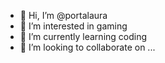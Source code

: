 - 👋 Hi, I’m @portalaura
- 👀 I’m interested in gaming
- 🌱 I’m currently learning coding
- 💞️ I’m looking to collaborate on ...

<!---
portalaura/portalaura is a ✨ special ✨ repository because its `README.md` (this file) appears on your GitHub profile.
You can click the Preview link to take a look at your changes.
--->
